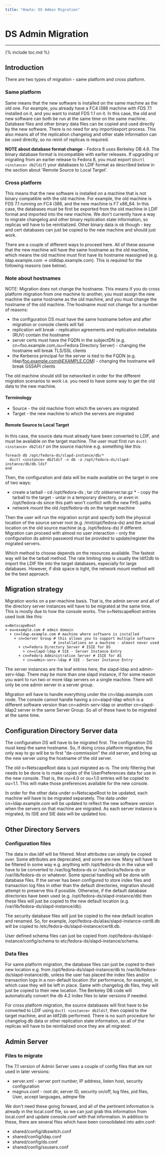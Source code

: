 ```yaml
---
title: "Howto: DS Admin Migration"
---
```


# DS Admin Migration
--------------------

{% include toc.md %}

Introduction
------------

There are two types of migration - same platform and cross platform.

### Same platform

Same means that the new software is installed on the same machine as the old one. For example, you already have a FC4 i386 machine with FDS 7.1 installed on it, and you want to install FDS 1.1 on it. In this case, the old and new software can both be run at the same time on the same machine. Database files and other binary data files can be copied and used directly by the new software. There is no need for any import/export process. This also means all of the replication changelog and other state information can be used directly, so no reinit of replicas is required.

**NOTE about database format change** - Fedora 8 uses Berkeley DB 4.6. The binary database format is incompatible with earlier releases. If upgrading or migrating from an earlier release to Fedora 8, you must export (`dsctl <instance> db2ldif`) your databases to LDIF format as described below in the section about 'Remote Source to Local Target'.

### Cross platform

This means that the new software is installed on a machine that is not binary compatible with the old machine. For example, the old machine is FDS 7.1 running on FC4 i386, and the new machine is F7 x86\_64. In this case, the databases must be first be exported from the old machine in LDIF format and imported into the new machine. We don't currently have a way to migrate changelog and other binary replication state information, so replicas will have to be reinitialized. Other binary data is ok though - key and cert databases can just be copied to the new machine and should just work.

There are a couple of different ways to proceed here. All of these assume that the new machine will have the same hostname as the old machine, which means the old machine must first have its hostname reassigned (e.g. ldap.example.com -\> oldldap.example.com). This is required for the following reasons (see below).

### Note about hostnames

NOTE: Migration does not change the hostname. This means if you do cross platform migration from one machine to another, you must assign the new machine the same hostname as the old machine, and you must change the hostname of the old machine. The hostname must not change for a number of reasons:

-   the configuration DS must have the same hostname before and after migration or console clients will fail
-   replication will break - replication agreements and replication metadata (RUV) contain the hostname
-   server certs must have the FQDN in the subjectDN (e.g. cn=foo.example.com,ou=Fedora Directory Server) - changing the hostname will break TLS/SSL clients
-   the Kerberos principal for the server is tied to the FQDN (e.g. ldap/foo.example.com@EXAMPLE.COM) - changing the hostname will break GSSAPI clients

The old machine should still be networked in order for the different migration scenarios to work i.e. you need to have some way to get the old data to the new machine.

#### Terminology

-   Source - the old machine from which the servers are migrated
-   Target - the new machine to which the servers are migrated

#### Remote Source to Local Target

In this case, the source data must already have been converted to LDIF, and must be available on the target machine. The user must first run `dsctl <instance> db2ldif` on the source machine e.g. something like this:

    foreach db /opt/fedora-ds/slapd-instance/db/*
      dsctl <instance> db2ldif -n db -a /opt/fedora-ds/slapd-instance/db/db.ldif
    end

Then, the configuration and data will be made available on the target in one of two ways:

-   create a tarball - cd /opt/fedora-ds ; tar cfz oldserver.tar.gz * - copy the tarball to the target - untar in a temporary directory, or even in /opt/fedora-ds since this path won't conflict with the new FHS paths
-   network mount the old /opt/fedora-ds on the target machine

Then the user will run the migration script and specify both the physical location of the source server root (e.g. /mnt/opt/fedora-ds) and the actual location on the old source machine (e.g. /opt/fedora-ds) if different. Migration can proceed with almost no user interaction - only the configuration ds admin password must be provided to update/register the migrated servers.

Which method to choose depends on the resources available. The fastest way will be the tarball method. The rate limiting step is usually the ldif2db to import the LDIF file into the target databases, especially for large databases. However, if disk space is tight, the network mount method will be the best approach.

Migration strategy
------------------

Migration works on a per-machine basis. That is, the admin server and all of the directory server instances will have to be migrated at the same time. This is mostly due to how the console works. The o=NetscapeRoot entries used look like this:

    o=NetscapeRoot
    + ou=example.com # admin domain
      + cn=ldap.example.com # machine where software is installed
        + cn=Server Group # this allows you to support multiple software
                          # installations on a machine - almost never used
          + cn=Fedora Directory Server # ISIE for DS
            + cn=slapd-ldap # SIE - Server Instance Entry
          + cn=Fedora Administration Server # ISIE for AS
            + cn=admin-serv-ldap # SIE - Server Instance Entry

The server instances are the leaf entries here, the slapd-ldap and admin-serv-ldap. There may be more than one slapd instance, if for some reason you want to run two or more ldap servers on a single machine. There will only be one admin server in a server group.

Migration will have to handle everything under the cn=ldap.example.com node. The console cannot handle having a cn=slapd-ldap which is a different software version than cn=admin-serv-ldap or another cn=slapd-ldap2 server in the same Server Group. So all of these have to be migrated at the same time.

Configuration Directory Server data
-----------------------------------

The configuration DS will have to be migrated first. The configuration DS must keep the same hostname. So, if doing cross platform migration, the only way to go will be to first "de-commission" the old server, and bring up the new server using the hostname of the old server.

The old o=NetscapeRoot data is just migrated as-is. The only filtering that needs to be done is to make copies of the UserPreferences data for use in the new console. That is, the ou=4.0 or ou=1.0 entries will be copied to ou=1.1. This will make those preferences available for the new console.

In order for the other data under o=NetscapeRoot to be updated, each machine will have to be migrated separately. The data under cn=ldap.example.com will be updated to reflect the new software version when the servers on that machine are migrated. As each server instance is migrated, its ISIE and SIE data will be updated too.

Other Directory Servers
-----------------------

### Configuration files

The data in dse.ldif will be filtered. Most attributes can simply be copied over. Some attributes are deprecated, and some are new. Many will have to be filtered in some way e.g. anything with /opt/fedora-ds in the value will have to be converted to /var/log/fedora-ds or /var/locks/fedora-ds or /var/lib/fedora-ds or whatever. Some special handling will be done with database files. If the server has been configured to store index files and transaction log files in other than the default directories, migration should attempt to preserve this if possible. Otherwise, if the default database directories have been used (e.g. /opt/fedora-ds/slapd-instance/db) then these files will just be copied to the new default location (e.g. /var/lib/fedora-ds/slapd-instance/db).

The security database files will just be copied to the new default location and renamed. So, for example, /opt/fedora-ds/alias/slapd-instance-cert8.db will be copied to /etc/fedora-ds/slapd-instance/cert8.db.

User defined schema files can just be copied from /opt/fedora-ds/slapd-instance/config/schema to etc/fedora-ds/slapd-instance/schema.

### Data files

For same platform migration, the database files can just be copied to their new location e.g. from /opt/fedora-ds/slapd-instance/db to /var/lib/fedora-ds/slapd-instance/db, unless the user has placed the index files and/or transaction logs in a non-default location (for performance, for example), in which case they will be left in place. Same with changelog db files, they will just be copied to their new location. The Berkeley DB code will automatically convert the db 4.2 index files to later versions if needed.

For cross platform migration, the source databases will first have to be converted to LDIF using `dsctl <instance> db2ldif`, then copied to the target machine, and an ldif2db performed. There is no such procedure for changelog db data or other replication state information, so all of the replicas will have to be reinitialized once they are all migrated.

Admin Server
------------

### Files to migrate

The 7.1 version of Admin Server uses a couple of config files that are not used in later versions:

-   server.xml - server port number, IP address, listen host, security configuration
-   magnus.conf - root dir, server ID, security on/off, log files, pid files, User, accept languages, admpw file

We don't need these going forward, and all of the pertinent information is already in the local.conf file, so we can just grab this information from local.conf and update console.conf with that information. In addition to these, there are several files which have been consolidated into adm.conf:

-   shared/config/dbswitch.conf
-   shared/config/ldap.conf
-   shared/config/ds.conf
-   shared/config/ssusers.conf

